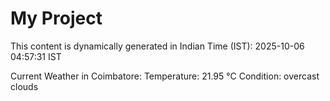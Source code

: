 # My Project

This content is dynamically generated in Indian Time (IST): 2025-10-06 04:57:31 IST


Current Weather in Coimbatore:
Temperature: 21.95 °C
Condition: overcast clouds
